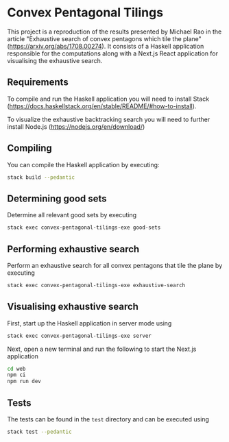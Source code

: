# Convex Pentagonal Tilings
This project is a reproduction of the results presented by Michael Rao in the article "Exhaustive search of convex pentagons which tile the plane" (https://arxiv.org/abs/1708.00274). It consists of a Haskell application responsible for the computations along with a Next.js React application for visualising the exhaustive search.

## Requirements
To compile and run the Haskell application you will need to install Stack
(https://docs.haskellstack.org/en/stable/README/#how-to-install).

To visualize the exhaustive backtracking search you will need to further install Node.js (https://nodejs.org/en/download/)

## Compiling
You can compile the Haskell application by executing:
```bash
stack build --pedantic
```

## Determining good sets
Determine all relevant good sets by executing
```bash
stack exec convex-pentagonal-tilings-exe good-sets
```

## Performing exhaustive search
Perform an exhaustive search for all convex pentagons that tile the plane by executing
```bash
stack exec convex-pentagonal-tilings-exe exhaustive-search
```

## Visualising exhaustive search
First, start up the Haskell application in server mode using
```bash
stack exec convex-pentagonal-tilings-exe server
```
Next, open a new terminal and run the following to start the Next.js application
```bash
cd web
npm ci
npm run dev
```

## Tests
The tests can be found in the `test` directory and can be executed using
```bash
stack test --pedantic
```
